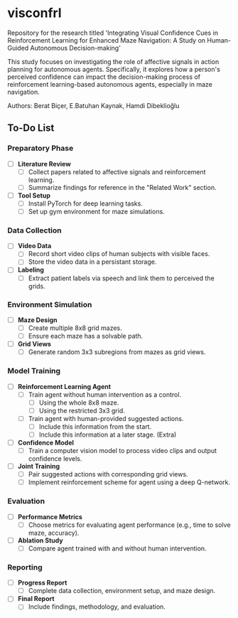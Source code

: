 # visconfrl
Repository for the research titled 'Integrating Visual Confidence Cues in Reinforcement Learning for Enhanced Maze Navigation: A Study on Human-Guided Autonomous Decision-making'

This study focuses on investigating the role of affective signals in action planning for autonomous agents. Specifically, it explores how a person's perceived confidence can impact the decision-making process of reinforcement learning-based autonomous agents, especially in maze navigation.

Authors: Berat Biçer, E.Batuhan Kaynak, Hamdi Dibeklioğlu

## To-Do List

### Preparatory Phase
- [ ] **Literature Review**
  - [ ] Collect papers related to affective signals and reinforcement learning.
  - [ ] Summarize findings for reference in the "Related Work" section.
  
- [ ] **Tool Setup**
  - [ ] Install PyTorch for deep learning tasks.
  - [ ] Set up gym environment for maze simulations.

### Data Collection
- [ ] **Video Data**
  - [ ] Record short video clips of human subjects with visible faces.
  - [ ] Store the video data in a persistant storage.

- [ ] **Labeling**
  - [ ] Extract patient labels via speech and link them to perceived the grids.

### Environment Simulation
- [ ] **Maze Design**
  - [ ] Create multiple 8x8 grid mazes.
  - [ ] Ensure each maze has a solvable path.
  
- [ ] **Grid Views**
  - [ ] Generate random 3x3 subregions from mazes as grid views.
  
### Model Training
- [ ] **Reinforcement Learning Agent**
  - [ ] Train agent without human intervention as a control.
    - [ ] Using the whole 8x8 maze.
    - [ ] Using the restricted 3x3 grid.
  - [ ] Train agent with human-provided suggested actions.
    - [ ] Include this information from the start.
    - [ ] Include this information at a later stage. (Extra)

- [ ] **Confidence Model**
  - [ ] Train a computer vision model to process video clips and output confidence levels.
  
- [ ] **Joint Training**
  - [ ] Pair suggested actions with corresponding grid views.
  - [ ] Implement reinforcement scheme for agent using a deep Q-network.
  
### Evaluation
- [ ] **Performance Metrics**
  - [ ] Choose metrics for evaluating agent performance (e.g., time to solve maze, accuracy).

- [ ] **Ablation Study**
  - [ ] Compare agent trained with and without human intervention.
  
### Reporting
- [ ] **Progress Report**
  - [ ] Complete data collection, environment setup, and maze design.
  
- [ ] **Final Report**
  - [ ] Include findings, methodology, and evaluation.
